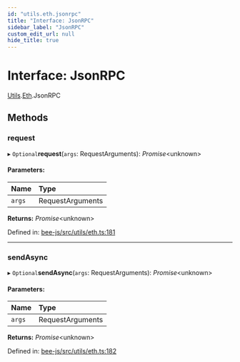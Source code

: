```yaml
---
id: "utils.eth.jsonrpc"
title: "Interface: JsonRPC"
sidebar_label: "JsonRPC"
custom_edit_url: null
hide_title: true
---
```


# Interface: JsonRPC

[Utils](../modules/utils.md).[Eth](../modules/utils.eth.md).JsonRPC

## Methods

### request

▸ `Optional`**request**(`args`: RequestArguments): *Promise*<unknown\>

#### Parameters:

Name | Type |
:------ | :------ |
`args` | RequestArguments |

**Returns:** *Promise*<unknown\>

Defined in: [bee-js/src/utils/eth.ts:181](https://github.com/ethersphere/bee-js/blob/430becc/src/utils/eth.ts#L181)

___

### sendAsync

▸ `Optional`**sendAsync**(`args`: RequestArguments): *Promise*<unknown\>

#### Parameters:

Name | Type |
:------ | :------ |
`args` | RequestArguments |

**Returns:** *Promise*<unknown\>

Defined in: [bee-js/src/utils/eth.ts:182](https://github.com/ethersphere/bee-js/blob/430becc/src/utils/eth.ts#L182)
